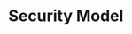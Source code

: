 # Security Model

<!-- Since much of the security information is being moved to the admin guide, this should be just the key parts that developers need to understand

https://docs.microsoft.com/en-us/dynamics365/customer-engagement/developer/security-dev/security-model 
https://docs.microsoft.com/en-us/dynamics365/customer-engagement/developer/security-dev/how-role-based-security-control-access-entities
https://docs.microsoft.com/en-us/dynamics365/customer-engagement/developer/security-dev/use-record-based-security-control-access-records
https://docs.microsoft.com/en-us/dynamics365/customer-engagement/developer/security-dev/use-field-security-control-access-field-values
https://docs.microsoft.com/en-us/dynamics365/customer-engagement/developer/security-dev/hierarchical-security-control-access-entities

For developers, the story is that their queries run in the context of a user.
The queries will only return records that the user is entitled to read.
Users will only be able to perform operations based on the user's privileges.
 - They can either check whether the user can perform the operation first, commonly by using a ribbon command to enable or disable
     - We should highlight the use of RetrievePrincipalAccessRequest to determine what actions that a user can perform
     - Or use RetrieveUserPrivilegesRequest to check what privileges the user has
         - See https://www.crmanswers.net/2014/09/check-if-user-has-specific-privilege.html
 - Or they can catch an error after it occurs
 - They can also use methods to Grant, Modify, and Revoke access.
 - They need to understand that fields may be secured and what to expect.

-->